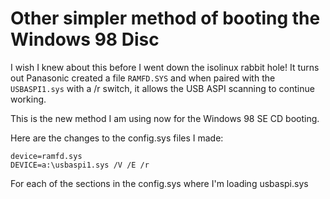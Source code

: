 # Other simpler method of booting the Windows 98 Disc
I wish I knew about this before I went down the isolinux rabbit hole! It turns out Panasonic created a file `RAMFD.SYS` and when paired with the `USBASPI1.sys` with a /r switch, it allows the USB ASPI scanning to continue working.

This is the new method I am using now for the Windows 98 SE CD booting.

Here are the changes to the config.sys files I made:

```
device=ramfd.sys
DEVICE=a:\usbaspi1.sys /V /E /r
```

For each of the sections in the config.sys where I'm loading usbaspi.sys
